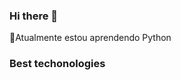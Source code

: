 ### Hi there 👋

🌱Atualmente estou aprendendo Python


### Best techonologies

<div>
            <i class="devicon-adonisjs-original "></i>
            <i class="devicon-adonisjs-original "></i>
            <i class="devicon-adonisjs-original "></i>
</div>  
